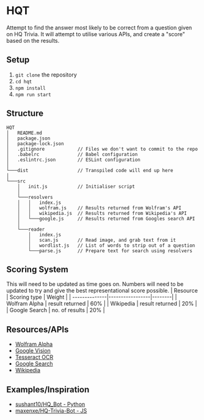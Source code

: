 # HQT
Attempt to find the answer most likely to be correct from a question given on HQ Trivia. It will attempt to utilise various APIs, and create a "score" based on the results.

## Setup

1. `git clone` the repository
2. `cd hqt`
3. `npm install`
4. `npm run start`

## Structure
```
HQT
│   README.md
│   package.json
│   package-lock.json
│   .gitignore            // Files we don't want to commit to the repo
│   .babelrc              // Babel configuration
│   .eslintrc.json        // ESLint configuration
│
└───dist                  // Transpiled code will end up here 
│
└───src
    │   init.js           // Initialiser script
    │
    └───resolvers
    │   │   index.js
    │   │   wolfram.js    // Results returned from Wolfram's API
    │   │   wikipedia.js  // Results returned from Wikipedia's API
    │   └───google.js     // Results returned from Googles search API
    │
    └───reader
        │   index.js
        │   scan.js       // Read image, and grab text from it
        │   wordlist.js   // List of words to strip out of a question
        └───parse.js      // Prepare text for search using resolvers

```


## Scoring System
This will need to be updated as time goes on. Numbers will need to be updated to try and give the best representational score possible.
| Resource      | Scoring type    | Weight |
| --------------|-----------------|--------|
| Wolfram Alpha | result returned | 60%    |
| Wikipedia     | result returned | 20%    |
| Google Search | no. of results  | 20%    |


## Resources/APIs
* [Wolfram Alpha](http://products.wolframalpha.com/api/)
* [Google Vision](https://cloud.google.com/vision/)
* [Tesseract OCR](https://github.com/joscha/nodecr)
* [Google Search](https://developers.google.com/custom-search/json-api/v1/using_rest)
* [Wikipedia](https://www.mediawiki.org/wiki/API:Main_page)

## Examples/Inspiration
* [sushant10/HQ_Bot - Python](https://github.com/sushant10/HQ_Bot)
* [maxenxe/HQ-Trivia-Bot - JS](https://github.com/maxenxe/HQ-Trivia-Bot)
